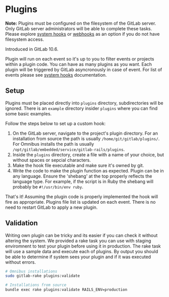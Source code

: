 # Plugins

**Note:** Plugins must be configured on the filesystem of the GitLab
server. Only GitLab server administrators will be able to complete these tasks.
Please explore [system hooks] or [webhooks] as an option if you do not
have filesystem access. 

Introduced in GitLab 10.6.

Plugin will run on each event so it's up to you to filter events or projects within a plugin code. You can have as many plugins as you want. Each plugin will be triggered by GitLab asyncronously in case of event. For list of events please see [system hooks] documentation.    

## Setup

Plugins must be placed directly into `plugins` directory, subdirectories will be ignored. There is an `example` directory insider `plugins` where you can find some basic examples. 

Follow the steps below to set up a custom hook:

1. On the GitLab server, navigate to the project's plugin directory.
   For an installation from source the path is usually
   `/home/git/gitlab/plugins/`. For Omnibus installs the path is
   usually `/opt/gitlab/embedded/service/gitlab-rails/plugins`.
1. Inside the `plugins` directory, create a file with a name of your choice, but without spaces or sepcial characters. 
1. Make the hook file executable and make sure it's owned by git.
1. Write the code to make the plugin function as expected. Plugin can be
   in any language. Ensure the 'shebang' at the top properly reflects the language
   type. For example, if the script is in Ruby the shebang will probably be
   `#!/usr/bin/env ruby`.

That's it! Assuming the plugin code is properly implemented the hook will fire
as appropriate. Plugins file list is updated on each event. There is no need to restart GitLab to apply a new plugin. 

## Validation

Writing own plugin can be tricky and its easier if you can check it without altering the system. We provided a rake task you can use with staging enviromnent to test your plugin before using it in production. The rake task will use a sample data and execute each of plugins. By output you should be able to determine if system sees your plugin and if it was executed without errors. 

```bash
# Omnibus installations
sudo gitlab-rake plugins:validate

# Installations from source
bundle exec rake plugins:validate RAILS_ENV=production
```


[hooks]: https://git-scm.com/book/en/v2/Customizing-Git-Git-Hooks#Server-Side-Hooks
[system hooks]: ../system_hooks/system_hooks.md
[webhooks]: ../user/project/integrations/webhooks.md
[5073]: https://gitlab.com/gitlab-org/gitlab-ce/merge_requests/5073
[93]: https://gitlab.com/gitlab-org/gitlab-shell/merge_requests/93

